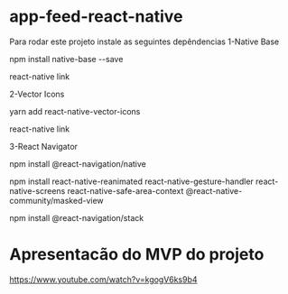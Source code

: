 # app-feed-react-native
Para rodar este projeto instale as seguintes depêndencias
1-Native Base

npm install native-base --save

react-native link

2-Vector Icons

yarn add react-native-vector-icons

react-native link

3-React Navigator

npm install @react-navigation/native

npm install react-native-reanimated react-native-gesture-handler react-native-screens react-native-safe-area-context @react-native-community/masked-view

npm install @react-navigation/stack


# Apresentacão do MVP do projeto
https://www.youtube.com/watch?v=kgogV6ks9b4
